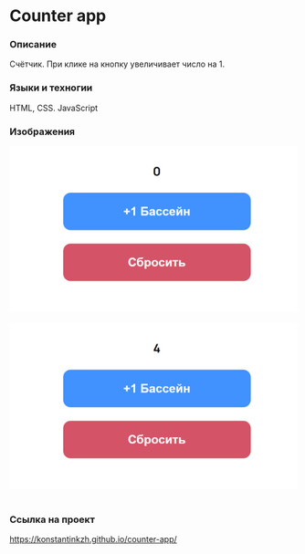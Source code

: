 # Counter app

### Описание
Счётчик. При клике на кнопку увеличивает число на 1.

### Языки и техногии
HTML, CSS. JavaScript

### Изображения
<div class="container" style="display: flex; justify-content: center; flex-direction: column; width: 100%;">
    <img style="margin-bottom: 20px;" src="/images-for-readme/img1.png" width="100%">
    <img style="margin-bottom: 20px;" src="/images-for-readme/img2.png" width="100%">
</div>

### Ссылка на проект
https://konstantinkzh.github.io/counter-app/